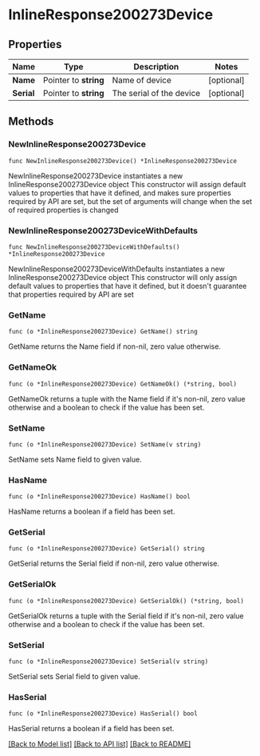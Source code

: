 # InlineResponse200273Device

## Properties

Name | Type | Description | Notes
------------ | ------------- | ------------- | -------------
**Name** | Pointer to **string** | Name of device | [optional] 
**Serial** | Pointer to **string** | The serial of the device | [optional] 

## Methods

### NewInlineResponse200273Device

`func NewInlineResponse200273Device() *InlineResponse200273Device`

NewInlineResponse200273Device instantiates a new InlineResponse200273Device object
This constructor will assign default values to properties that have it defined,
and makes sure properties required by API are set, but the set of arguments
will change when the set of required properties is changed

### NewInlineResponse200273DeviceWithDefaults

`func NewInlineResponse200273DeviceWithDefaults() *InlineResponse200273Device`

NewInlineResponse200273DeviceWithDefaults instantiates a new InlineResponse200273Device object
This constructor will only assign default values to properties that have it defined,
but it doesn't guarantee that properties required by API are set

### GetName

`func (o *InlineResponse200273Device) GetName() string`

GetName returns the Name field if non-nil, zero value otherwise.

### GetNameOk

`func (o *InlineResponse200273Device) GetNameOk() (*string, bool)`

GetNameOk returns a tuple with the Name field if it's non-nil, zero value otherwise
and a boolean to check if the value has been set.

### SetName

`func (o *InlineResponse200273Device) SetName(v string)`

SetName sets Name field to given value.

### HasName

`func (o *InlineResponse200273Device) HasName() bool`

HasName returns a boolean if a field has been set.

### GetSerial

`func (o *InlineResponse200273Device) GetSerial() string`

GetSerial returns the Serial field if non-nil, zero value otherwise.

### GetSerialOk

`func (o *InlineResponse200273Device) GetSerialOk() (*string, bool)`

GetSerialOk returns a tuple with the Serial field if it's non-nil, zero value otherwise
and a boolean to check if the value has been set.

### SetSerial

`func (o *InlineResponse200273Device) SetSerial(v string)`

SetSerial sets Serial field to given value.

### HasSerial

`func (o *InlineResponse200273Device) HasSerial() bool`

HasSerial returns a boolean if a field has been set.


[[Back to Model list]](../README.md#documentation-for-models) [[Back to API list]](../README.md#documentation-for-api-endpoints) [[Back to README]](../README.md)



